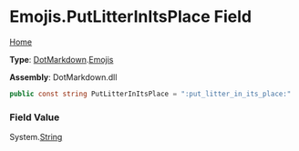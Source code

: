 # Emojis\.PutLitterInItsPlace Field

[Home](../../../README.md)

**Type**: [DotMarkdown](../../README.md)\.[Emojis](../README.md)

**Assembly**: DotMarkdown\.dll

```csharp
public const string PutLitterInItsPlace = ":put_litter_in_its_place:"
```

### Field Value

System\.[String](https://docs.microsoft.com/en-us/dotnet/api/system.string)